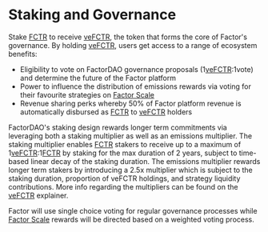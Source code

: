 # Staking and Governance

Stake [FCTR](./#fctr) to receive [veFCTR](./#vefctr), the token that forms the core of Factor's governance. By holding [veFCTR](./#vefctr), users get access to a range of ecosystem benefits:

* Eligibility to vote on FactorDAO governance proposals (1[veFCTR](./#vefctr):1vote) and determine the future of the Factor platform
* Power to influence the distribution of emissions rewards via voting for their favourite strategies on [Factor Scale](staking-and-governance.md#factor-scale)
* Revenue sharing perks whereby 50% of Factor platform revenue is automatically disbursed as [FCTR](./#fctr) to [veFCTR](./#vefctr) holders

FactorDAO's staking design rewards longer term commitments via leveraging both a staking multiplier as well as an emissions multiplier. The staking multiplier enables [FCTR](./#fctr) stakers to receive up to a maximum of 1[veFCTR](./#vefctr):1[FCTR](./#fctr) by staking for the max duration of 2 years, subject to time-based linear decay of the staking duration. The emissions multiplier rewards longer term stakers by introducing a 2.5x multiplier which is subject to the staking duration, proportion of veFCTR holdings, and strategy liquidity contributions. More info regarding the multipliers can be found on the [veFCTR](./#vefctr) explainer.

Factor will use single choice voting for regular governance processes while [Factor Scale](../factor-scale/) rewards will be directed based on a weighted voting process.
